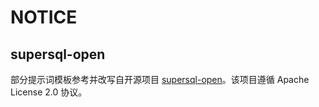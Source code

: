 # NOTICE

## supersql-open

部分提示词模板参考并改写自开源项目 [supersql-open](https://gitee.com/guocjsh/supersql-open)。该项目遵循 Apache License
2.0 协议。

